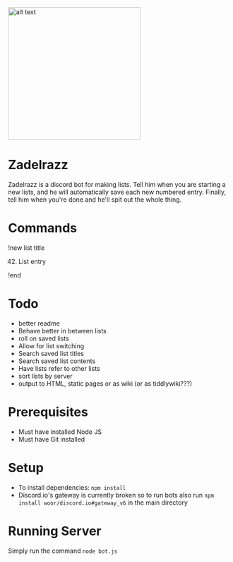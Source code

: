 <img src="https://images2.imgbox.com/a1/c2/pGy6ICJI_o.jpg" alt="alt text" width="300">

# Zadelrazz
Zadelrazz is a discord bot for making lists. Tell him when you are starting a new lists, and he will automatically save each new numbered entry. Finally, tell him when you're done and he'll spit out the whole thing.

# Commands
!new list title

42. List entry

!end

# Todo
* better readme
* Behave better in between lists
* roll on saved lists
* Allow for list switching
* Search saved list titles
* Search saved list contents
* Have lists refer to other lists
* sort lists by server
* output to HTML, static pages or as wiki (or as tiddlywiki???)

# Prerequisites

* Must have installed Node JS
* Must have Git installed

# Setup

* To install dependencies: `npm install`
* Discord.io's gateway is currently broken so to run bots also run `npm install woor/discord.io#gateway_v6` in the main directory

# Running Server

Simply run the command `node bot.js`

